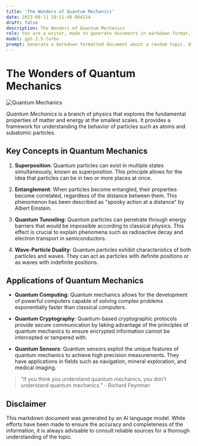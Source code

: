 ```yaml
---
title: 'The Wonders of Quantum Mechanics'
date: 2023-08-11 19:11:40.064154
draft: false
description: The Wonders of Quantum Mechanics
role: You are a writer, made to generate documents in markdown format. It is very important that all of the documents you generate are in valid markdown format.
model: gpt-3.5-turbo
prompt: Generate a markdown formatted document about a random topic. At the bottom, include a disclaimer explaining that the document was generated by you. The first line of the document should be the title. Make sure that the entire document is in proper markdown format, using a mix of various tags to make the document visually appealing.
---
```


# The Wonders of Quantum Mechanics

![Quantum Mechanics](https://images.unsplash.com/photo-1502877338535-766e1452684f?ixid=MnwxMjA3fDB8MHxwaG90by1wYWdlfHx8fGVufDB8fHx8&ixlib=rb-1.2.1&auto=format&fit=crop&w=1350&q=80)

*Quantum Mechanics* is a branch of physics that explores the fundamental properties of matter and energy at the smallest scales. It provides a framework for understanding the behavior of particles such as atoms and subatomic particles.

## Key Concepts in Quantum Mechanics

1. **Superposition**: Quantum particles can exist in multiple states simultaneously, known as superposition. This principle allows for the idea that particles can be in two or more places at once.

2. **Entanglement**: When particles become entangled, their properties become correlated, regardless of the distance between them. This phenomenon has been described as "spooky action at a distance" by Albert Einstein.

3. **Quantum Tunneling**: Quantum particles can penetrate through energy barriers that would be impossible according to classical physics. This effect is crucial to explain phenomena such as radioactive decay and electron transport in semiconductors.

4. **Wave-Particle Duality**: Quantum particles exhibit characteristics of both particles and waves. They can act as particles with definite positions or as waves with indefinite positions.

## Applications of Quantum Mechanics

- **Quantum Computing**: Quantum mechanics allows for the development of powerful computers capable of solving complex problems exponentially faster than classical computers.

- **Quantum Cryptography**: Quantum-based cryptographic protocols provide secure communication by taking advantage of the principles of quantum mechanics to ensure encrypted information cannot be intercepted or tampered with.

- **Quantum Sensors**: Quantum sensors exploit the unique features of quantum mechanics to achieve high precision measurements. They have applications in fields such as navigation, mineral exploration, and medical imaging.

> "If you think you understand quantum mechanics, you don't understand quantum mechanics." - Richard Feynman

## Disclaimer

This markdown document was generated by an AI language model. While efforts have been made to ensure the accuracy and completeness of the information, it is always advisable to consult reliable sources for a thorough understanding of the topic.